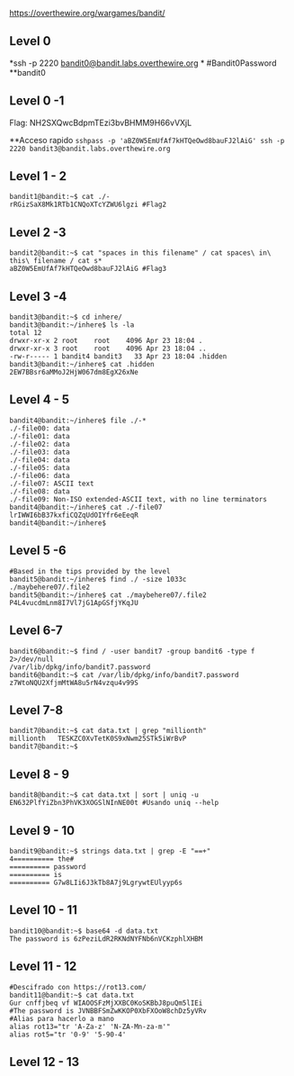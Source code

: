 https://overthewire.org/wargames/bandit/
## Level 0 
*ssh -p 2220 bandit0@bandit.labs.overthewire.org * 
#Bandit0Password **bandit0

## Level 0 -1
Flag: NH2SXQwcBdpmTEzi3bvBHMM9H66vVXjL

**Acceso rapido
`sshpass -p 'aBZ0W5EmUfAf7kHTQeOwd8bauFJ2lAiG' ssh -p 2220 bandit3@bandit.labs.overthewire.org`


## Level 1 - 2
``` 
bandit1@bandit:~$ cat ./-
rRGizSaX8Mk1RTb1CNQoXTcYZWU6lgzi #Flag2
```
## Level 2 -3 
``` 
bandit2@bandit:~$ cat "spaces in this filename" / cat spaces\ in\ this\ filename / cat s*
aBZ0W5EmUfAf7kHTQeOwd8bauFJ2lAiG #Flag3
```
## Level 3 -4
``` 
bandit3@bandit:~$ cd inhere/
bandit3@bandit:~/inhere$ ls -la
total 12
drwxr-xr-x 2 root    root    4096 Apr 23 18:04 .
drwxr-xr-x 3 root    root    4096 Apr 23 18:04 ..
-rw-r----- 1 bandit4 bandit3   33 Apr 23 18:04 .hidden
bandit3@bandit:~/inhere$ cat .hidden
2EW7BBsr6aMMoJ2HjW067dm8EgX26xNe
```

## Level 4 - 5
``` 
bandit4@bandit:~/inhere$ file ./-*
./-file00: data
./-file01: data
./-file02: data
./-file03: data
./-file04: data
./-file05: data
./-file06: data
./-file07: ASCII text
./-file08: data
./-file09: Non-ISO extended-ASCII text, with no line terminators
bandit4@bandit:~/inhere$ cat ./-file07
lrIWWI6bB37kxfiCQZqUdOIYfr6eEeqR
bandit4@bandit:~/inhere$
```
## Level 5 -6
``` 
#Based in the tips provided by the level  
bandit5@bandit:~/inhere$ find ./ -size 1033c
./maybehere07/.file2
bandit5@bandit:~/inhere$ cat ./maybehere07/.file2
P4L4vucdmLnm8I7Vl7jG1ApGSfjYKqJU
```
## Level 6-7
``` 
bandit6@bandit:~$ find / -user bandit7 -group bandit6 -type f 2>/dev/null
/var/lib/dpkg/info/bandit7.password
bandit6@bandit:~$ cat /var/lib/dpkg/info/bandit7.password
z7WtoNQU2XfjmMtWA8u5rN4vzqu4v99S
```
## Level 7-8
``` 
bandit7@bandit:~$ cat data.txt | grep "millionth"
millionth	TESKZC0XvTetK0S9xNwm25STk5iWrBvP
bandit7@bandit:~$
```

## Level 8 - 9
``` 
bandit8@bandit:~$ cat data.txt | sort | uniq -u
EN632PlfYiZbn3PhVK3XOGSlNInNE00t #Usando uniq --help 
```

## Level 9 - 10
``` 
bandit9@bandit:~$ strings data.txt | grep -E "==+"
4========== the#
========== password
========== is
========== G7w8LIi6J3kTb8A7j9LgrywtEUlyyp6s
```
## Level 10 - 11
``` 
bandit10@bandit:~$ base64 -d data.txt
The password is 6zPeziLdR2RKNdNYFNb6nVCKzphlXHBM
```
## Level 11 - 12
``` 
#Descifrado con https://rot13.com/
bandit11@bandit:~$ cat data.txt
Gur cnffjbeq vf WIAOOSFzMjXXBC0KoSKBbJ8puQm5lIEi
#The password is JVNBBFSmZwKKOP0XbFXOoW8chDz5yVRv
#Alias para hacerlo a mano
alias rot13="tr 'A-Za-z' 'N-ZA-Mn-za-m'"
alias rot5="tr '0-9' '5-90-4'
```
## Level 12 - 13
``` 

```